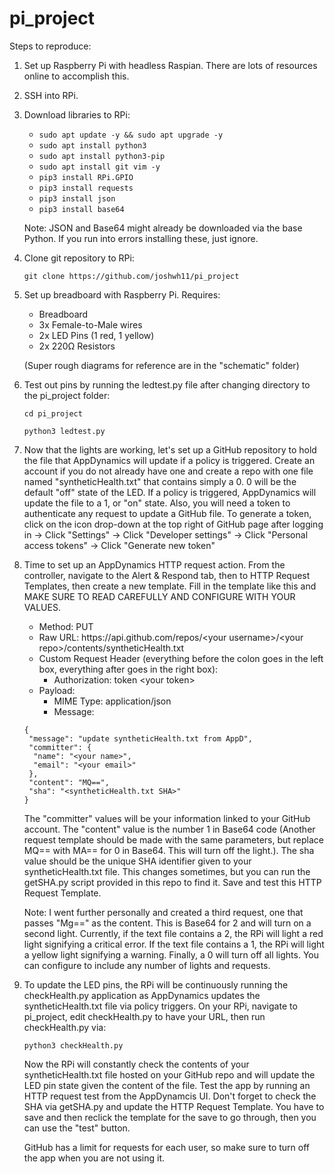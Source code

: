 # pi_project

Steps to reproduce:

1. Set up Raspberry Pi with headless Raspian. There are lots of resources online to accomplish this.
2. SSH into RPi.
3. Download libraries to RPi:

     * ```sudo apt update -y && sudo apt upgrade -y```
     * ```sudo apt install python3```
     * ```sudo apt install python3-pip```
     * ```sudo apt install git vim -y```
     * ```pip3 install RPi.GPIO```
     * ```pip3 install requests```
     * ```pip3 install json```
     * ```pip3 install base64```

    Note: JSON and Base64 might already be downloaded via the base Python. If you run into errors installing these, just ignore.

4. Clone git repository to RPi:

    ```git clone https://github.com/joshwh11/pi_project```

5. Set up breadboard with Raspberry Pi. Requires:

    * Breadboard
    * 3x Female-to-Male wires
    * 2x LED Pins (1 red, 1 yellow)
    * 2x 220Ω Resistors 

    (Super rough diagrams for reference are in the "schematic" folder)

6. Test out pins by running the ledtest.py file after changing directory to the pi_project folder:

    ```cd pi_project```
    
    ```python3 ledtest.py```
    
7. Now that the lights are working, let's set up a GitHub repository to hold the file that AppDynamics will update if a policy is triggered. Create an account if
   you do not already have one and create a repo with one file named "syntheticHealth.txt" that contains simply a 0. 0 will be the default "off" state of the LED. 
   If a policy is triggered, AppDynamics will update the file to a 1, or "on" state. Also, you will need a token to authenticate any request to update a GitHub 
   file. To generate a token, click on the icon drop-down at the top right of GitHub page after logging in -> Click "Settings" -> Click "Developer settings" -> 
   Click "Personal access tokens" -> Click "Generate new token"

8. Time to set up an AppDynamics HTTP request action. From the controller, navigate to the Alert & Respond tab, then to HTTP Request Templates, then create a new
   template. Fill in the template like this and MAKE SURE TO READ CAREFULLY AND CONFIGURE WITH YOUR VALUES.
   
   * Method: PUT
   * Raw URL: https://<span></span>api.github.com/repos/\<your username\>/\<your repo\>/contents/syntheticHealth.txt
   * Custom Request Header (everything before the colon goes in the left box, everything after goes in the right box): 
       * Authorization: token \<your token\>
   * Payload:
       * MIME Type: application/json
       * Message: 

    ```
    {
     "message": "update syntheticHealth.txt from AppD",
     "committer": {
      "name": "<your name>",
      "email": "<your email>"
     },
     "content": "MQ==",
     "sha": "<syntheticHealth.txt SHA>"
    }
    ```

    The "committer" values will be your information linked to your GitHub account. The "content" value is the number 1 in Base64 code (Another request
    template should be made with the same parameters, but replace MQ== with MA== for 0 in Base64. This will turn off the light.). The sha value should be the unique 
    SHA identifier given to your syntheticHealth.txt file. This changes sometimes, but you can run the getSHA.py script provided in this repo to find it. Save and
    test this HTTP Request Template.
   
    Note: I went further personally and created a third request, one that passes "Mg==" as the content. This is Base64 for 2 and will turn on a second light.
    Currently, if the text file contains a 2, the RPi will light a red light signifying a critical error. If the text file contains a 1, the RPi will light a 
    yellow light signifying a warning. Finally, a 0 will turn off all lights. You can configure to include any number of lights and requests.
    
9. To update the LED pins, the RPi will be continuously running the checkHealth.py application as AppDynamics updates the syntheticHealth.txt file via policy 
   triggers. On your RPi, navigate to pi_project, edit checkHealth.py to have your URL, then run checkHealth.py via:
   
   ```python3 checkHealth.py```
   
   Now the RPi will constantly check the contents of your syntheticHealth.txt file hosted on your GitHub repo and will update the LED pin state given the content
   of the file. Test the app by running an HTTP request test from the AppDynamcis UI. Don't forget to check the SHA via getSHA.py and update the HTTP Request
   Template. You have to save and then reclick the template for the save to go through, then you can use the "test" button.
   
   GitHub has a limit for requests for each user, so make sure to turn off the app when you are not using it.
